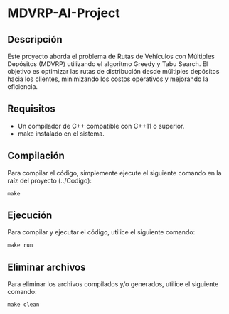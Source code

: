 # MDVRP-AI-Project

## Descripción

Este proyecto aborda el problema de Rutas de Vehículos con Múltiples Depósitos (MDVRP) utilizando el algoritmo Greedy y Tabu Search. El objetivo es optimizar las rutas de distribución desde múltiples depósitos hacia los clientes, minimizando los costos operativos y mejorando la eficiencia.


## Requisitos

- Un compilador de C++ compatible con C++11 o superior.
- make instalado en el sistema.

## Compilación

Para compilar el código, simplemente ejecute el siguiente comando en la raíz del proyecto (../Codigo):

    make

## Ejecución

Para compilar y ejecutar el código, utilice el siguiente comando:

    make run

## Eliminar archivos

Para eliminar los archivos compilados y/o generados, utilice el siguiente comando:

    make clean